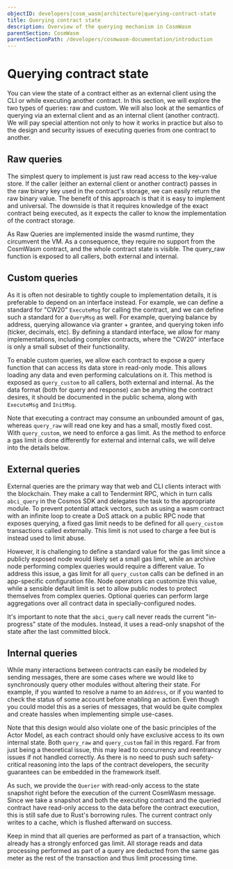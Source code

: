 ```yaml
---
objectID: developers|cosm_wasm|architecture|querying-contract-state
title: Querying contract state
description: Overview of the querying mechanism in CosmWasm
parentSection: CosmWasm
parentSectionPath: /developers/cosmwasm-documentation/introduction
---
```


# Querying contract state
You can view the state of a contract either as an external client using the CLI or while executing another contract. In this section, we will explore the two types of queries: raw and custom. We will also look at the semantics of querying via an external client and as an internal client (another contract). We will pay special attention not only to how it works in practice but also to the design and security issues of executing queries from one contract to another.

## Raw queries
The simplest query to implement is just raw read access to the key-value store. If the caller (either an external client or another contract) passes in the raw binary key used in the contract's storage, we can easily return the raw binary value. The benefit of this approach is that it is easy to implement and universal. The downside is that it requires knowledge of the exact contract being executed, as it expects the caller to know the implementation of the contract storage.

As Raw Queries are implemented inside the wasmd runtime, they circumvent the VM. As a consequence, they require no support from the CosmWasm contract, and the whole contract state is visible. The query_raw function is exposed to all callers, both external and internal.

## Custom queries
As it is often not desirable to tightly couple to implementation details, it is preferable to depend on an interface instead. For example, we can define a standard for "CW20" `ExecuteMsg` for calling the contract, and we can define such a standard for a `QueryMsg` as well. For example, querying balance by address, querying allowance via granter + grantee, and querying token info (ticker, decimals, etc). By defining a standard interface, we allow for many implementations, including complex contracts, where the "CW20" interface is only a small subset of their functionality.

To enable custom queries, we allow each contract to expose a query function that can access its data store in read-only mode. This allows loading any data and even performing calculations on it. This method is exposed as `query_custom` to all callers, both external and internal. As the data format (both for query and response) can be anything the contract desires, it should be documented in the public schema, along with `ExecuteMsg` and `InitMsg`.

Note that executing a contract may consume an unbounded amount of gas, whereas `query_raw` will read one key and has a small, mostly fixed cost. With `query_custom`, we need to enforce a gas limit. As the method to enforce a gas limit is done differently for external and internal calls, we will delve into the details below.

## External queries
External queries are the primary way that web and CLI clients interact with the blockchain. They make a call to Tendermint RPC, which in turn calls `abci_query` in the Cosmos SDK and delegates the task to the appropriate module. To prevent potential attack vectors, such as using a wasm contract with an infinite loop to create a DoS attack on a public RPC node that exposes querying, a fixed gas limit needs to be defined for all `query_custom` transactions called externally. This limit is not used to charge a fee but is instead used to limit abuse.

However, it is challenging to define a standard value for the gas limit since a publicly exposed node would likely set a small gas limit, while an archive node performing complex queries would require a different value. To address this issue, a gas limit for all `query_custom` calls can be defined in an app-specific configuration file. Node operators can customize this value, while a sensible default limit is set to allow public nodes to protect themselves from complex queries. Optional queries can perform large aggregations over all contract data in specially-configured nodes.

It's important to note that the `abci_query` call never reads the current "in-progress" state of the modules. Instead, it uses a read-only snapshot of the state after the last committed block.

## Internal queries
While many interactions between contracts can easily be modeled by sending messages, there are some cases where we would like to synchronously query other modules without altering their state. For example, if you wanted to resolve a name to an `Address`, or if you wanted to check the status of some account before enabling an action. Even though you could model this as a series of messages, that would be quite complex and create hassles when implementing simple use-cases.

Note that this design would also violate one of the basic principles of the Actor Model, as each contract should only have exclusive access to its own internal state. Both `query_raw` and `query_custom` fail in this regard. Far from just being a theoretical issue, this may lead to concurrency and reentrancy issues if not handled correctly. As there is no need to push such safety-critical reasoning into the laps of the contract developers, the security guarantees can be embedded in the framework itself.

As such, we provide the `Querier` with read-only access to the state snapshot right before the execution of the current CosmWasm message. Since we take a snapshot and both the executing contract and the queried contract have read-only access to the data before the contract execution, this is still safe due to Rust's borrowing rules. The current contract only writes to a cache, which is flushed afterward on success.

Keep in mind that all queries are performed as part of a transaction, which already has a strongly enforced gas limit. All storage reads and data processing performed as part of a query are deducted from the same gas meter as the rest of the transaction and thus limit processing time.